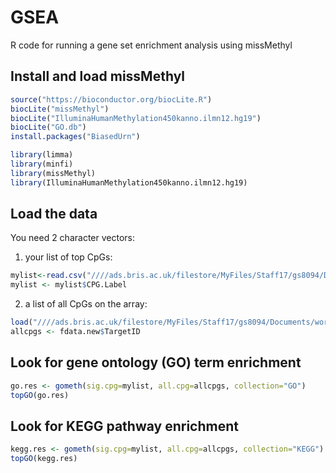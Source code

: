 # GSEA
R code for running a gene set enrichment analysis using missMethyl

## Install and load missMethyl
```r
source("https://bioconductor.org/biocLite.R")
biocLite("missMethyl")
biocLite("IlluminaHumanMethylation450kanno.ilmn12.hg19")
biocLite("GO.db")
install.packages("BiasedUrn")

library(limma)
library(minfi)
library(missMethyl)
library(IlluminaHumanMethylation450kanno.ilmn12.hg19)
```
## Load the data
You need 2 character vectors:
1) your list of top CpGs:
```r
mylist<-read.csv("////ads.bris.ac.uk/filestore/MyFiles/Staff17/gs8094/Documents/work/ieu/present/afast/afast_dmrs/Mod1_DMRs_sig.csv", stringsAsFactors==FALSE)
mylist <- mylist$CPG.Label
```
2) a list of all CpGs on the array:
```r
load("////ads.bris.ac.uk/filestore/MyFiles/Staff17/gs8094/Documents/work/ieu/data/useful_info_for_ewas/fdata_new.RData")
allcpgs <- fdata.new$TargetID
```
## Look for gene ontology (GO) term enrichment
```r
go.res <- gometh(sig.cpg=mylist, all.cpg=allcpgs, collection="GO")
topGO(go.res)
```
## Look for KEGG pathway enrichment
```r
kegg.res <- gometh(sig.cpg=mylist, all.cpg=allcpgs, collection="KEGG")
topGO(kegg.res)
```
